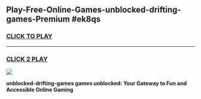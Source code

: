 
## Play-Free-Online-Games-unblocked-drifting-games-Premium #ek8qs
<h3>
<a href="https://premium.freeplayer.one?title=unblocked-drifting-games&ref=8M">CLICK TO PLAY</a></h3>
<hr>

<h3>
<a href="https://premium.freeplayer.one?title=unblocked-drifting-games&ref=8M">CLICK 2 PLAY</a>
  
</h3>

<a href="https://premium.freeplayer.one?title=unblocked-drifting-games&ref=8M"><img src="https://clearcache.store/games.png"></a>


**unblocked-drifting-games games unblocked: Your Gateway to Fun and Accessible Online Gaming**
